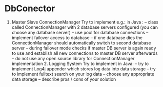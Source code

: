 # DbConector
1. Master Slave ConnectionManager Try to implement e.g.: in Java : – class called ConnectionManager with 2 database servers configured (you can choose any database server) – use pool for database connections – implement failover access to database – if one database dies the ConnectionManager should automatically switch to second database server – during failover mode checks if master DB server is again ready to use and establish all new connections to master DB server afterwards – do not use any open source library for ConnectionManager implementation 2. Logging System Try to implement in Java: – try to implement Log4j appender which stores log data into data storage – try to implement fulltext search on your log data – choose any appropriate data storage – describe pros / cons of your solution
